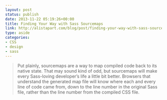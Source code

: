 ```yaml
---
layout: post
status: publish
date: 2013-11-22 05:19:26+00:00
title: Finding Your Way with Sass Sourcemaps
link: http://alistapart.com/blog/post/finding-your-way-with-sass-sourcemaps
type: aside
categories:
- CSS
- design
- sass
---
```


> 
  
> 
> Put plainly, sourcemaps are a way to map compiled code back to its native state. That may sound kind of odd, but sourcemaps will make every Sass-loving developer’s life a little bit better. Browsers that understand the generated map file will know where each and every line of code came from, down to the line number in the original Sass file, rather than the line number from the compiled CSS file.
> 
> 




